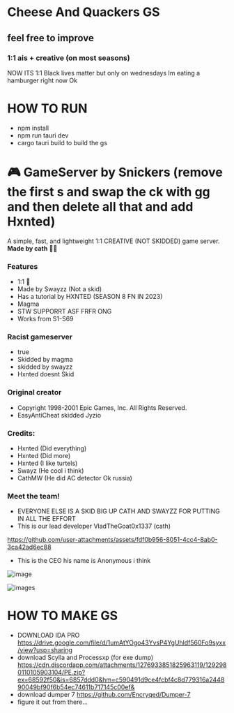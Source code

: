 
# Cheese And Quackers GS
## feel free to improve
### 1:1 ais + creative (on most seasons)
NOW ITS 1:1
Black lives matter but only on wednesdays
Im eating a hamburger right now Ok

# HOW TO RUN
- npm install
- npm run tauri dev
- cargo tauri build to build the gs

# 🎮 GameServer by Snickers (remove the first s and swap the ck with gg and then delete all that and add Hxnted)
A simple, fast, and lightweight 1:1 CREATIVE (NOT SKIDDED) game server.  
**Made by cath** 🐱‍💻
### Features
- 1:1 💯
- Made by Swayzz (Not a skid)
- Has a tutorial by HXNTED (SEASON 8 FN IN 2023)
- Magma
- STW SUPPORRT ASF FRFR ONG 
- Works from S1-S69
### Racist gameserver
- true
- Skidded by magma
- skidded by swayzz
- Hxnted doesnt Skid
### Original creator
- Copyright 1998-2001 Epic Games, Inc. All Rights Reserved.
- EasyAntiCheat skidded Jyzio
### Credits:
- Hxnted (Did everything)
- Hxnted (Did more)
- Hxnted (I like turtels)
- Swayz (He cool i think)
- CathMW (He did AC detector Ok russia)
### Meet the team!
- EVERYONE ELSE IS A SKID BIG UP CATH AND SWAYZZ FOR PUTTING IN ALL THE EFFORT
- This is our lead developer VladTheGoat0x1337 (cath)

https://github.com/user-attachments/assets/fdf0b956-8051-4cc4-8ab0-3ca42ad6ec88

- This is the CEO his name is Anonymous i think

![image](https://github.com/user-attachments/assets/9e1c67e1-cd17-4017-9f3a-addf3a4ee2a9)

![images](https://github.com/user-attachments/assets/2350b5a1-4a10-4e31-a556-ade06c0b58ae)

# HOW TO MAKE GS

- DOWNLOAD IDA PRO https://drive.google.com/file/d/1umAtYOgo43YvsP4YgUhldf560Fo9syxx/view?usp=sharing
- download Scylla and Processxp (for exe dump) https://cdn.discordapp.com/attachments/1276933851825963119/1292980110105903104/PE.zip?ex=68592f50&is=6857ddd0&hm=c590491d9ce4fcbf4c8d779316a244890049bf90f6b54ec74611b717145c00ef&
- download dumper 7 https://github.com/Encryqed/Dumper-7
- figure it out from there...

